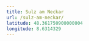 ```yaml
---
title: Sulz am Neckar
url: /sulz-am-neckar/
latitude: 48.361750900000004
longitude: 8.6314329
---
```

